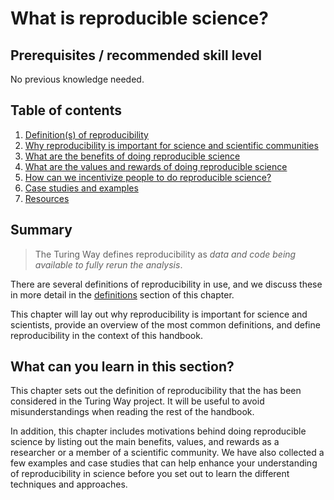 # What is reproducible science?

## Prerequisites / recommended skill level
No previous knowledge needed.

## Table of contents

1. [Definition(s) of reproducibility](01/definitions.md)
2. [Why reproducibility is important for science and scientific communities](02/importance.md)
3. [What are the benefits of doing reproducible science](03/benefits.md)
4. [What are the values and rewards of doing reproducible science](04/values.md)
5. [How can we incentivize people to do reproducible science?](05/incentives.md)
6. [Case studies and examples](06/examples.md)
7. [Resources](07/resources.md)

## Summary

> The Turing Way defines reproducibility as *data and code being available to fully rerun the analysis*.

There are several definitions of reproducibility in use, and we discuss these in more detail in the [definitions](03/definitions) section of this chapter.

This chapter will lay out why reproducibility is important for science and scientists, provide an overview of the most common definitions, and define reproducibility in the context of this handbook.

## What can you learn in this section?

This chapter sets out the definition of reproducibility that the has been considered in the Turing Way project. It will be useful to avoid misunderstandings when reading the rest of the handbook.

In addition, this chapter includes motivations behind doing reproducible science by listing out the main benefits, values, and rewards as a researcher or a member of a scientific community. We have also collected a few examples and case studies that can help enhance your understanding of reproducibility in science before you set out to learn the different techniques and approaches.

